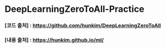 # DeepLearningZeroToAll-Practice
### [코드 출처] : https://github.com/hunkim/DeepLearningZeroToAll
### [내용 출처] : https://hunkim.github.io/ml/
